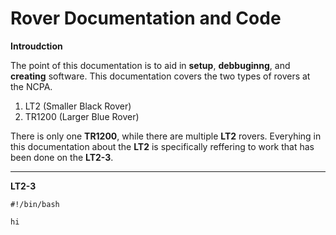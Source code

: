 # Rover Documentation and Code

**Introudction**

The point of this documentation is to aid in **setup**, **debbuginng**, and **creating** software. This documentation covers the two types of rovers at the NCPA. 
1. LT2 (Smaller Black Rover)
2. TR1200 (Larger Blue Rover)

There is only one **TR1200**, while there are multiple **LT2** rovers. Everyhing in this documentation about the **LT2** is specifically reffering to work that has been done on the **LT2-3**.

---

**LT2-3**


```
#!/bin/bash
```
`hi`
